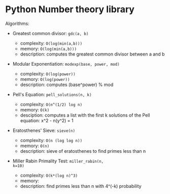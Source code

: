 Python Number theory library
============================
Algorithms:

  - Greatest common divisor: <code>gdc(a, b)</code>
    - complexity: <code>O(log(min(a,b)))</code>
    - memory: <code>O(log(min(a,b)))</code>
    - description: computes the greatest common divisor between a and b

  - Modular Exponentiation: <code>modexp(base, power, mod)</code>
    - complexity: <code>O(log(power))</code>
    - memory: <code>O(log(power))</code>
    - description: computes (base^power) % mod

  - Pell's Equation: <code>pell_solutions(n, k)</code>
    - complexity: <code>O(n^(1/2) log n)</code>
    - memory: <code>O(k)</code>
    - desciption: computes a list with the first k solutions of the Pell 
                  equation: x^2 - n(y^2) = 1

  - Eratosthenes' Sieve: <code>sieve(n)</code>
    - complexity: <code>O(n (log log n))</code>
    - memory: <code>O(n)</code>
    - description: sieve of eratosthenes to find primes less than n

  - Miller Rabin Primality Test: <code>miller_rabin(n, k=10)</code>
    - complexity: <code>O(k*(log n)^3)</code>
    - memory:
    - description: find primes less than n with 4^(-k) probability
